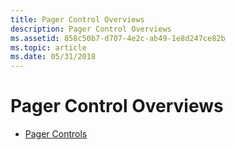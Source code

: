 ```yaml
---
title: Pager Control Overviews
description: Pager Control Overviews
ms.assetid: 858c50b7-d707-4e2c-ab49-1e8d247ce82b
ms.topic: article
ms.date: 05/31/2018
---
```


# Pager Control Overviews

-   [Pager Controls](pager-controls.md)

 

 




